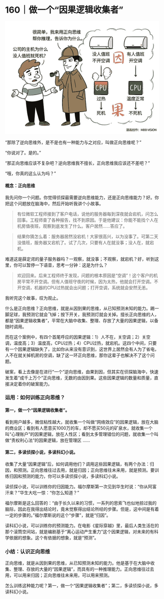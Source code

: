 # 160｜做一个“因果逻辑收集者”

![](img/a54ffc1e87341bf5a5baa8b8326b0f53.jpg)

“那除了逆向思维外，是不是也有一种能力与之对应，叫做正向思维呢？”

“你说对了。是的。”

“那正向思维应该不复杂吧？逆向思维我不擅长，正向思维我应该还不差吧？”

“哦，你真的这么认为吗？”

#### 概念：正向思维

我先问你一个问题。你觉得侦探最需要逆向思维能力，还是正向思维能力？好。你把这个问题放在脑海中，然后开始听我讲个小故事。

> 有位微软工程师接到了客户电话，说他的服务器每到深夜就会宕机，问怎么回事。工程师查了各种报告，找不到原因。于是他建议：你能不能找个人在机房值夜班，观察到底发生了什么。客户居然……答应了。

> 结果你猜怎么着：服务器居然没宕机！大家很高兴，以为没事了。可第二天没值班，服务器又宕机了。试了几次，只要有人在就没事；没人在，就宕机。

难道这是薛定谔的量子服务器吗？一观察，就没事；不观察，就宕机？好，听到这里，你可以暂停一下语音，思考一分钟：这是为什么？

> 欢迎回来。后来工程师终于发现，问题的根本原因是“空调”！这个客户的机房平常不开空调。但有人值班守夜的时候，因为太热，他就会打开空调。不开空调，机器的CPU过热就会出问题；打开空调，系统就会安然无恙。

我听完这个故事，叹为观止。

什么是正向思维？正向思维，就是从因到果的思维，从已知预测未知的能力。踢一脚足球，我预测它就会飞掉；按下开关，我预测灯就会关掉。擅长正向思维的人，都是“因果逻辑收集者”，平常在大脑中收集、整理、存放了大量的因果逻辑，以备随时调用。

而在这个案例中，有四个首尾呼应的因果逻辑：1）人不在，关空调；2）关空调，温度高；3）温度高，CPU过热；4）CPU过热，就宕机。这四个中间，只要有一个因果逻辑缺失了，比如你从来没有意识到，这世界上居然会有人为了省电，人不在就关掉机房的空调，缺了这一环正向思维，那你这辈子也解决不了这个问题。

破案，看上去像是在进行“一个”逆向思维，由果到因，但其实在侦探脑海中，快速发生着“成千上万个”正向思维，无数的由因到果。这些因果逻辑的数量和质量，直接决定着你的破案能力。

### 运用：如何训练正向思维？

#### 第一，做一个“因果逻辑收集者”。

看到用户越多，微信粘性越大，就收集一个叫做“网络效应”的因果逻辑，放在大脑的商业区；看到有人愿意买1000万的车，却不愿买50元的矿泉水，就收集一个叫“心理账户”的因果逻辑，放在人性区；看到太多管理错位的问题，就收集一个叫做“责权利心法”的因果逻辑，放在管理区 ……

#### 第二，多读侦探小说，多读科幻小说。

收集了大量“因果逻辑”后，如何调用他们？调用这些因果逻辑，有两个办法：归因，和预测。正向思维往过去用，就是归因；正向思维往未来用，就是预测。要训练归因和预测的能力，你可以多读侦探小说，多读科幻小说。

读侦探小说，可以训练你的归因能力。福尔摩斯第一次见到华生时说：“你从阿富汗来？”华生大吃一惊：“你怎么知道？”

福尔摩斯是这么回答的：“由于长久以来的习惯，一系列的思索飞也似地掠过我的脑际，因此在我得出结论时，竟未觉察得出结论所经的步骤。但是，这中间是有着一定的步骤的。”福尔摩斯说的这个“步骤”，就是“归因”。

读科幻小说，可以训练你的预测能力。在电影《星际穿越》里，最后人类生活在的那个滚筒空间站，就是编剧基于“离心运动产生重力”这个因果逻辑，对未来的有科学依据的想象。这个有依据的想象，就是“预测”。

### 小结：认识正向思维

正向思维，就是从因到果的思维，从已知预测未知的能力。他是基于在大脑中收集、整理、存放的大量的“因果逻辑”，而具有的一种推理能力。正向思维往过去用，可以用来归因；正向思维往未来用，可以用来预测。

怎么训练这种能力呢？第一，做一个“因果逻辑收集者”；第二，多读侦探小说，多读科幻小说。